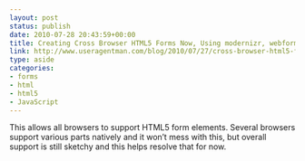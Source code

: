 ```yaml
---
layout: post
status: publish
date: 2010-07-28 20:43:59+00:00
title: Creating Cross Browser HTML5 Forms Now, Using modernizr, webforms2 and html5Widgets
link: http://www.useragentman.com/blog/2010/07/27/cross-browser-html5-forms-using-modernizr-webforms2-and-html5widgets/
type: aside
categories:
- forms
- html
- html5
- JavaScript
---
```


This allows all browsers to support HTML5 form elements. Several browsers support various parts natively and it won’t mess with this, but overall support is still sketchy and this helps resolve that for now.
